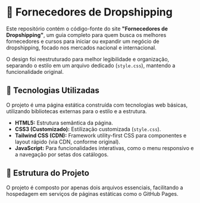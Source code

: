 # 🔗 Fornecedores de Dropshipping

Este repositório contém o código-fonte do site **"Fornecedores de Dropshipping"**, um guia completo para quem busca os melhores fornecedores e cursos para iniciar ou expandir um negócio de dropshipping, focado nos mercados nacional e internacional.

O design foi reestruturado para melhor legibilidade e organização, separando o estilo em um arquivo dedicado (`style.css`), mantendo a funcionalidade original.

## 🚀 Tecnologias Utilizadas

O projeto é uma página estática construída com tecnologias web básicas, utilizando bibliotecas externas para o estilo e a estrutura.

* **HTML5:** Estrutura semântica da página.
* **CSS3 (Customizado):** Estilização customizada (`style.css`).
* **Tailwind CSS (CDN):** Framework utility-first CSS para componentes e layout rápido (via CDN, conforme original).
* **JavaScript:** Para funcionalidades interativas, como o menu responsivo e a navegação por setas dos catálogos.

## 📁 Estrutura do Projeto

O projeto é composto por apenas dois arquivos essenciais, facilitando a hospedagem em serviços de páginas estáticas como o GitHub Pages.
